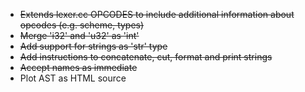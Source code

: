 - ~~Extends lexer.cc OPCODES to include additional information about opcodes (e.g. scheme, types)~~
- ~~Merge 'i32' and 'u32' as 'int'~~
- ~~Add support for strings as 'str' type~~
- ~~Add instructions to concatenate, cut, format and print strings~~
- ~~Accept names as immediate~~
- Plot AST as HTML source